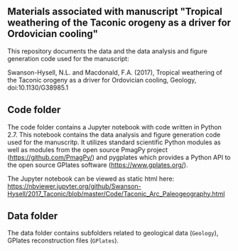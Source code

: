 ## Materials associated with manuscript "Tropical weathering of the Taconic orogeny as a driver for Ordovician cooling"

This repository documents the data and the data analysis and figure generation code used for the manuscript:

Swanson-Hysell, N.L. and Macdonald, F.A. (2017), Tropical weathering of the Taconic orogeny as a driver for Ordovician cooling, Geology, doi:10.1130/G38985.1

## Code folder
The code folder contains a Jupyter notebook with code written in Python 2.7. This notebook contains the data analysis and figure generation code used for the manuscritp. It utilizes standard scientific Python modules as well as modules from the open source PmagPy project (https://github.com/PmagPy/) and pygplates which provides a Python API to the open source GPlates software (https://www.gplates.org/). 

The Jupyter notebook can be viewed as static html here: https://nbviewer.jupyter.org/github/Swanson-Hysell/2017_Taconic/blob/master/Code/Taconic_Arc_Paleogeography.html

## Data folder
The data folder contains subfolders related to geological data (`Geology`), GPlates reconstruction files (`GPlates`).
